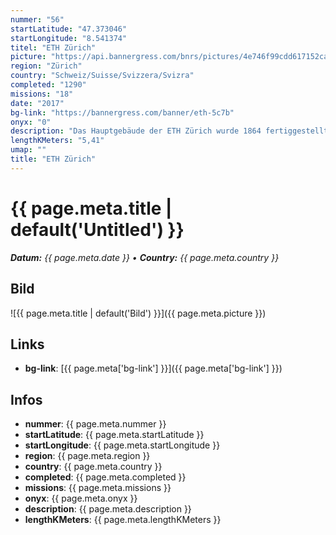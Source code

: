 ```yaml
---
nummer: "56"
startLatitude: "47.373046"
startLongitude: "8.541374"
titel: "ETH Zürich"
picture: "https://api.bannergress.com/bnrs/pictures/4e746f99cdd617152cafac56635bea19"
region: "Zürich"
country: "Schweiz/Suisse/Svizzera/Svizra"
completed: "1290"
missions: "18"
date: "2017"
bg-link: "https://bannergress.com/banner/eth-5c7b"
onyx: "0"
description: "Das Hauptgebäude der ETH Zürich wurde 1864 fertiggestellt. Von 1915 bis 1925 erhielt es ihr heutiges Aussehen."
lengthKMeters: "5,41"
umap: ""
title: "ETH Zürich"
---
```

# {{ page.meta.title | default('Untitled') }}

_**Datum:** {{ page.meta.date }} • **Country:** {{ page.meta.country }}_

## Bild
![{{ page.meta.title | default('Bild') }}]({{ page.meta.picture }})

## Links
- **bg-link**: [{{ page.meta['bg-link'] }}]({{ page.meta['bg-link'] }})

## Infos
- **nummer**: {{ page.meta.nummer }}
- **startLatitude**: {{ page.meta.startLatitude }}
- **startLongitude**: {{ page.meta.startLongitude }}
- **region**: {{ page.meta.region }}
- **country**: {{ page.meta.country }}
- **completed**: {{ page.meta.completed }}
- **missions**: {{ page.meta.missions }}
- **onyx**: {{ page.meta.onyx }}
- **description**: {{ page.meta.description }}
- **lengthKMeters**: {{ page.meta.lengthKMeters }}

